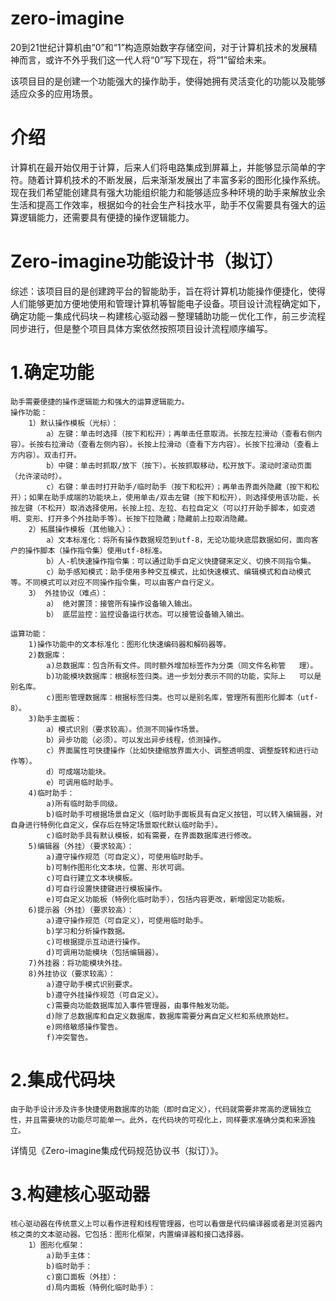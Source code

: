 # zero-imagine
20到21世纪计算机由“0”和“1”构造原始数字存储空间，对于计算机技术的发展精神而言，或许不外乎我们这一代人将“0”写下现在，将“1”留给未来。

该项目目的是创建一个功能强大的操作助手，使得她拥有灵活变化的功能以及能够适应众多的应用场景。

# 介绍
计算机在最开始仅用于计算，后来人们将电路集成到屏幕上，并能够显示简单的字符。随着计算机技术的不断发展，后来渐渐发展出了丰富多彩的图形化操作系统。现在我们希望能创建具有强大功能组织能力和能够适应多种环境的助手来解放业余生活和提高工作效率，根据如今的社会生产科技水平，助手不仅需要具有强大的运算逻辑能力，还需要具有便捷的操作逻辑能力。


# Zero-imagine功能设计书（拟订）


综述：该项目目的是创建跨平台的智能助手，旨在将计算机功能操作便捷化，使得人们能够更加方便地使用和管理计算机等智能电子设备。项目设计流程确定如下，确定功能－集成代码块－构建核心驱动器－整理辅助功能－优化工作，前三步流程同步进行，但是整个项目具体方案依然按照项目设计流程顺序编写。

# 1.确定功能
    助手需要便捷的操作逻辑能力和强大的运算逻辑能力。
    操作功能：
        1）默认操作模板（光标）：
            a）左键：单击时选择（按下和松开）；再单击任意取消。长按左拉滑动（查看右侧内容）。长按右拉滑动（查看左侧内容）。长按上拉滑动（查看下方内容）。长按下拉滑动（查看上方内容）。双击打开。
            b）中键：单击时抓取/放下（按下）。长按抓取移动，松开放下。滚动时滚动页面（允许滚动时）。
            c）右键：单击时打开助手/临时助手（按下和松开）；再单击界面外隐藏（按下和松开）；如果在助手成端的功能块上，使用单击/双击左键（按下和松开），则选择使用该功能，长按左键（不松开）取消选择使用。长按上拉、左拉、右拉自定义（可以打开助手脚本，如变透明、变形、打开多个外挂助手等）。长按下拉隐藏；隐藏前上拉取消隐藏。
        2）拓展操作模板（其他输入）：
            a）文本标准化：将所有操作数据规范到utf-8，无论功能块底层数据如何，面向客户的操作脚本（操作指令集）使用utf-8标准。
            b）人-机快速操作指令集：可以通过助手自定义快捷键来定义、切换不同指令集。
            c）助手感知模式：助手使用多种交互模式，比如快速模式、编辑模式和自动模式等。不同模式可以对应不同操作指令集，可以由客户自行定义。
		3） 外挂协议（难点）：
			a） 绝对置顶：接管所有操作设备输入输出。
			b） 底层监控：监控设备运行状态。可以接管设备输入输出。		

    运算功能：
        1)操作功能中的文本标准化：图形化快速编码器和解码器等。
        2)数据库：
            a)总数据库：包含所有文件。同时额外增加标签作为分类（同文件名称管	理）。
            b)功能模块数据库：根据标签归类。进一步划分表示不同的功能，实际上	可以是别名库。
            c)图形管理数据库：根据标签归类。也可以是别名库，管理所有图形化脚本（utf-8）。
        3)助手主面板：
            a）模式识别（要求较高）。侦测不同操作场景。
            b）异步功能（必须）。可以发出异步线程，侦测操作。
            c）界面属性可快捷操作（比如快捷缩放界面大小、调整透明度、调整旋转和进行动作等）。
            d）可成端功能块。
            e）可调用临时助手。
        4)临时助手：
            a)所有临时助手同级。
            b)临时助手可根据场景自定义（临时助手面板具有自定义按钮，可以转入编辑器，对自身进行特例化自定义，保存后在特定场景取代默认临时助手）。
            c)临时助手具有默认模板，如有需要，在界面数据库进行修改。
        5)编辑器（外挂）（要求较高）：
            a)遵守操作规范（可自定义），可使用临时助手。
            b)可制作图形化文本块，位置、形状可调。
            c)可自行建立文本块模板。
            d)可自行设置快捷键进行模板操作。
            e)可自定义功能板（特例化临时助手），包括内容更改，新增固定功能板。
        6)提示器（外挂）（要求较高）：
            a)遵守操作规范（可自定义），可使用临时助手。
            b)学习和分析操作数据。
            c)可根据提示互动进行操作。
            d)可调用功能模块（包括编辑器）。
        7)外挂器：将功能模块外挂。
        8)外挂协议（要求较高）：
            a)遵守助手模式识别要求。
            b)遵守外挂操作规范（可自定义）。
            c)需要向功能数据库加入事件管理器，由事件触发功能。
            d)除了总数据库和自定义数据库，数据库需要分离自定义栏和系统原始栏。
            e)网络敏感操作警告。
            f)冲突警告。

# 2.集成代码块
    由于助手设计涉及许多快捷使用数据库的功能（即时自定义），代码就需要非常高的逻辑独立性，并且需要块的功能尽可能单一。此外，在代码块的可视化上，同样要求准确分类和来源独立。
详情见《Zero-imagine集成代码规范协议书（拟订）》。

# 3.构建核心驱动器
    核心驱动器在传统意义上可以看作进程和线程管理器，也可以看做是代码编译器或者是浏览器内核之类的文本驱动器。它包括：图形化框架，内置编译器和接口选择器。
        1）图形化框架：
            a)助手主体：
            b)临时助手：
            c)窗口面板（外挂）：
            d)局内面板（特例化临时助手）：

